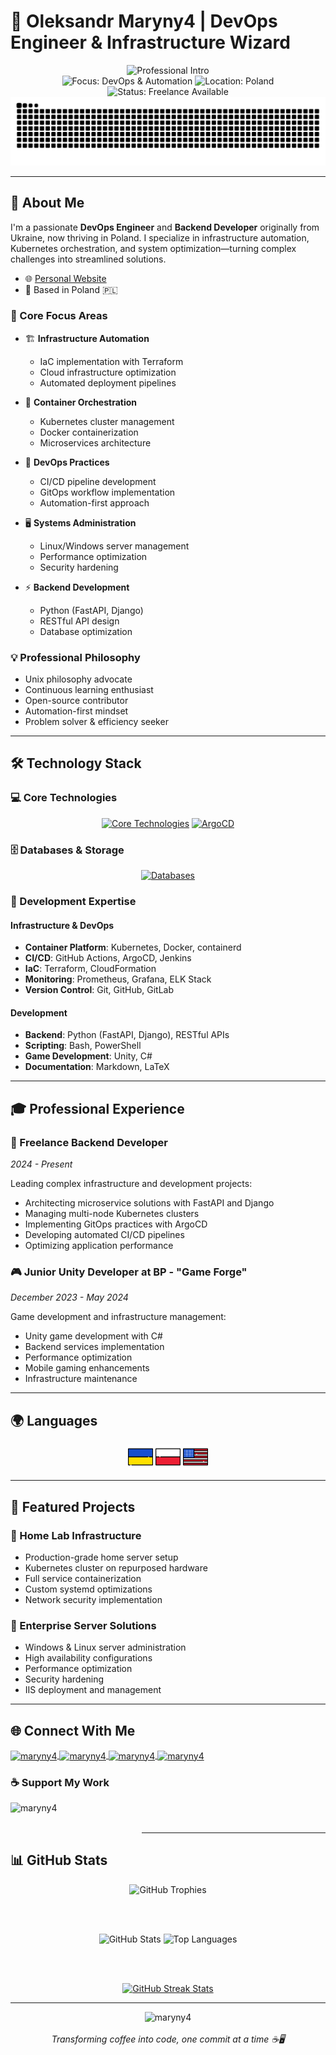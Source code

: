 # 🚀 Oleksandr Maryny4 | DevOps Engineer & Infrastructure Wizard

<div align="center">
  <img src="https://readme-typing-svg.herokuapp.com?font=Fira+Code&size=22&duration=3000&pause=1000&color=00BFBF&center=true&width=800&lines=DevOps+Engineer+%7C+Backend+Developer+%7C+Open+Source+Enthusiast;Transforming+Infrastructures+with+Code+%F0%9F%9A%A2" alt="Professional Intro" />
</div>

<div align="center">
  <img src="https://img.shields.io/badge/Focus-DevOps%20%26%20Automation-blue?style=flat-square" alt="Focus: DevOps & Automation" />
  <img src="https://img.shields.io/badge/Location-Poland-red?style=flat-square" alt="Location: Poland" />
  <img src="https://img.shields.io/badge/Available-Freelance-green?style=flat-square" alt="Status: Freelance Available" />
</div>

<div align="center">
  <picture>
    <source media="(prefers-color-scheme: dark)" srcset="https://raw.githubusercontent.com/maryny4/maryny4/output/github-snake-dark.svg">
    <source media="(prefers-color-scheme: light)" srcset="https://raw.githubusercontent.com/maryny4/maryny4/output/github-snake.svg">
    <img alt="GitHub Contribution Snake" src="https://raw.githubusercontent.com/maryny4/maryny4/output/github-snake.svg">
  </picture>
</div>

---

## 👋 About Me

I'm a passionate **DevOps Engineer** and **Backend Developer** originally from Ukraine, now thriving in Poland. I specialize in infrastructure automation, Kubernetes orchestration, and system optimization—turning complex challenges into streamlined solutions.

- 🌐 [Personal Website](https://maryny4.com)
- 📍 Based in Poland 🇵🇱

### 🎯 Core Focus Areas

- 🏗️ **Infrastructure Automation**
  - IaC implementation with Terraform
  - Cloud infrastructure optimization
  - Automated deployment pipelines

- 🐋 **Container Orchestration**
  - Kubernetes cluster management
  - Docker containerization
  - Microservices architecture

- 🔄 **DevOps Practices**
  - CI/CD pipeline development
  - GitOps workflow implementation
  - Automation-first approach

- 🖥️ **Systems Administration**
  - Linux/Windows server management
  - Performance optimization
  - Security hardening

- ⚡ **Backend Development**
  - Python (FastAPI, Django)
  - RESTful API design
  - Database optimization

### 💡 Professional Philosophy

- Unix philosophy advocate
- Continuous learning enthusiast
- Open-source contributor
- Automation-first mindset
- Problem solver & efficiency seeker

---

## 🛠️ Technology Stack

### 💻 Core Technologies

<p align="center">
  <a href="#"><img src="https://skillicons.dev/icons?i=python,bash,cs,fastapi,django,kubernetes,docker,terraform,githubactions" alt="Core Technologies" /></a>
  <a href="#"><img src="https://cdn.jsdelivr.net/gh/devicons/devicon/icons/argocd/argocd-original.svg" width="48" alt="ArgoCD" /></a>
</p>

### 🗄️ Databases & Storage

<p align="center">
  <a href="#"><img src="https://skillicons.dev/icons?i=mysql,sqlite,postgres" alt="Databases" /></a>
</p>

### 💼 Development Expertise

#### Infrastructure & DevOps
- **Container Platform**: Kubernetes, Docker, containerd
- **CI/CD**: GitHub Actions, ArgoCD, Jenkins
- **IaC**: Terraform, CloudFormation
- **Monitoring**: Prometheus, Grafana, ELK Stack
- **Version Control**: Git, GitHub, GitLab

#### Development
- **Backend**: Python (FastAPI, Django), RESTful APIs
- **Scripting**: Bash, PowerShell
- **Game Development**: Unity, C#
- **Documentation**: Markdown, LaTeX

---

## 🎓 Professional Experience

### 🚀 Freelance Backend Developer
*2024 - Present*

Leading complex infrastructure and development projects:
- Architecting microservice solutions with FastAPI and Django
- Managing multi-node Kubernetes clusters
- Implementing GitOps practices with ArgoCD
- Developing automated CI/CD pipelines
- Optimizing application performance

### 🎮 Junior Unity Developer at BP - "Game Forge"
*December 2023 - May 2024*

Game development and infrastructure management:
- Unity game development with C#
- Backend services implementation
- Performance optimization
- Mobile gaming enhancements
- Infrastructure maintenance

---

## 🌍 Languages

<div align="center">
  <img src="assets/ua.png" alt="Ukrainian - Native" height="40" style="background-color: white;" />
  <img src="assets/pl.png" alt="Polish - B1-B2" height="40" style="background-color: white;" />
  <img src="assets/us.png" alt="English - Technical" height="40" style="background-color: white;" />
</div>

---

## 🚀 Featured Projects

### 🔹 Home Lab Infrastructure
- Production-grade home server setup
- Kubernetes cluster on repurposed hardware
- Full service containerization
- Custom systemd optimizations
- Network security implementation

### 🔹 Enterprise Server Solutions
- Windows & Linux server administration
- High availability configurations
- Performance optimization
- Security hardening
- IIS deployment and management

---

## 🌐 Connect With Me

<p align="left">
  <a href="https://linkedin.com/in/maryny4" target="blank">
    <img align="center" src="https://raw.githubusercontent.com/rahuldkjain/github-profile-readme-generator/master/src/images/icons/Social/linked-in-alt.svg" alt="maryny4" height="30" width="40" />
  </a>
  <a href="https://instagram.com/maryny.4" target="blank">
    <img align="center" src="https://raw.githubusercontent.com/rahuldkjain/github-profile-readme-generator/master/src/images/icons/Social/instagram.svg" alt="maryny4" height="30" width="40" />
  </a>
  <a href="https://t.me/maryny4" target="blank">
    <img align="center" src="https://upload.wikimedia.org/wikipedia/commons/8/83/Telegram_2019_Logo.svg" alt="maryny4" height="30" width="40" />
  </a>
  <a href="https://dev.to/maryny4" target="blank">
    <img align="center" src="https://raw.githubusercontent.com/rahuldkjain/github-profile-readme-generator/master/src/images/icons/Social/devto.svg" alt="maryny4" height="30" width="40" />
  </a>
</p>

### ☕ Support My Work

<p>
  <a href="https://www.buymeacoffee.com/maryny4">
    <img align="left" src="https://cdn.buymeacoffee.com/buttons/v2/default-yellow.png" height="50" width="210" alt="maryny4" />
  </a>
</p>

<br><br>

---

## 📊 GitHub Stats

<div align="center">
  <img src="https://github-profile-trophy.vercel.app/?username=maryny4&theme=tokyonight&no-frame=true&row=1&&margin-w=30&no-bg=true" alt="GitHub Trophies" />
  
  <br /><br />
  
  <img src="https://github-readme-stats.vercel.app/api?username=maryny4&show_icons=true&theme=tokyonight" height="150" alt="GitHub Stats" />
  <img src="https://github-readme-stats.vercel.app/api/top-langs?username=maryny4&layout=compact&theme=tokyonight" height="150" alt="Top Languages" />
  
  <br /><br />
  
  <a href="https://git.io/streak-stats">
    <img src="https://github-readme-streak-stats.herokuapp.com?user=maryny4&theme=tokyonight&hide_border=true" alt="GitHub Streak Stats" />
  </a>
</div>

---

<div align="center">
  <img src="https://komarev.com/ghpvc/?username=maryny4&label=Profile%20views&color=0e75b6&style=flat" alt="maryny4" />
  <br /><br />
  <em>Transforming coffee into code, one commit at a time ☕🖥️</em>
</div>
